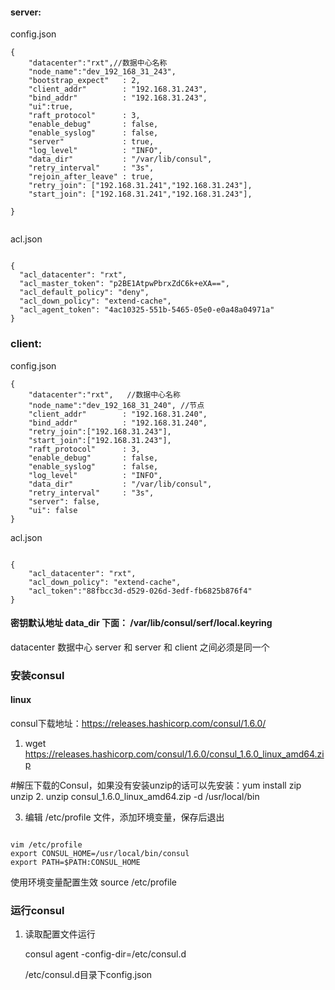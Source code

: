 #### server:  

config.json
```
{
	"datacenter":"rxt",//数据中心名称
	"node_name":"dev_192_168_31_243",
	"bootstrap_expect"   : 2,                     
	"client_addr"        : "192.168.31.243",  
	"bind_addr"          : "192.168.31.243",    
	"ui":true,
	"raft_protocol"      : 3,
    "enable_debug"       : false,
    "enable_syslog"      : false,
	"server"             : true,
	"log_level"          : "INFO",
	"data_dir"           : "/var/lib/consul",
	"retry_interval"     : "3s",
    "rejoin_after_leave" : true,
    "retry_join": ["192.168.31.241","192.168.31.243"],
    "start_join": ["192.168.31.241","192.168.31.243"],

}


```

acl.json

```

{
  "acl_datacenter": "rxt",
  "acl_master_token": "p2BE1AtpwPbrxZdC6k+eXA==",
  "acl_default_policy": "deny",
  "acl_down_policy": "extend-cache",
  "acl_agent_token": "4ac10325-551b-5465-05e0-e0a48a04971a"
}

```

### client:  

config.json
```
{  
    "datacenter":"rxt",   //数据中心名称
    "node_name":"dev_192_168_31_240", //节点                 
    "client_addr"        : "192.168.31.240",    
    "bind_addr"          : "192.168.31.240",
    "retry_join":["192.168.31.243"],
    "start_join":["192.168.31.243"],    
    "raft_protocol"      : 3,  
    "enable_debug"       : false,  
    "enable_syslog"      : false,  
    "log_level"          : "INFO",  
    "data_dir"           : "/var/lib/consul",  
    "retry_interval"     : "3s",  
    "server": false,  
    "ui": false  
}

```
acl.json

```

{
    "acl_datacenter": "rxt",
    "acl_down_policy": "extend-cache",
    "acl_token":"88fbcc3d-d529-026d-3edf-fb6825b876f4"
}

```

#### 密钥默认地址 data_dir 下面： /var/lib/consul/serf/local.keyring

datacenter 数据中心 server 和 server 和 client 之间必须是同一个

### 安装consul

#### linux 
consul下载地址：https://releases.hashicorp.com/consul/1.6.0/
1. wget https://releases.hashicorp.com/consul/1.6.0/consul_1.6.0_linux_amd64.zip

#解压下载的Consul，如果没有安装unzip的话可以先安装：yum install zip unzip
2. unzip consul_1.6.0_linux_amd64.zip -d /usr/local/bin

3. 编辑 /etc/profile 文件，添加环境变量，保存后退出 

```

vim /etc/profile
export CONSUL_HOME=/usr/local/bin/consul
export PATH=$PATH:CONSUL_HOME

```
使用环境变量配置生效
source /etc/profile

### 运行consul
 
1. 读取配置文件运行 

    consul agent -config-dir=/etc/consul.d
    
    /etc/consul.d目录下config.json 